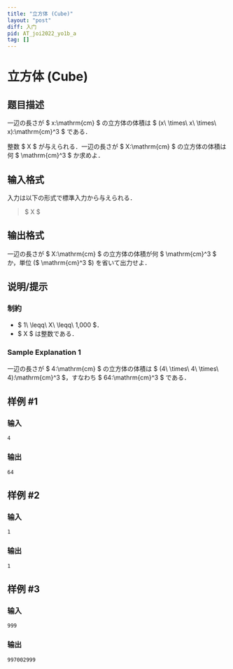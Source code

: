 ```yaml
---
title: "立方体 (Cube)"
layout: "post"
diff: 入门
pid: AT_joi2022_yo1b_a
tag: []
---
```


# 立方体 (Cube)

## 题目描述

[problemUrl]: https://atcoder.jp/contests/joi2022yo1b/tasks/joi2022_yo1b_a

一辺の長さが $ x\:\mathrm{cm} $ の立方体の体積は $ (x\ \times\ x\ \times\ x)\:\mathrm{cm}^3 $ である．

整数 $ X $ が与えられる．一辺の長さが $ X\:\mathrm{cm} $ の立方体の体積は何 $ \mathrm{cm}^3 $ か求めよ．

## 输入格式

入力は以下の形式で標準入力から与えられる．

> $ X $

## 输出格式

一辺の長さが $ X\:\mathrm{cm} $ の立方体の体積が何 $ \mathrm{cm}^3 $ か，単位 ($ \mathrm{cm}^3 $) を省いて出力せよ．

## 说明/提示

### 制約

- $ 1\ \leqq\ X\ \leqq\ 1\,000 $．
- $ X $ は整数である．

### Sample Explanation 1

一辺の長さが $ 4\:\mathrm{cm} $ の立方体の体積は $ (4\ \times\ 4\ \times\ 4)\:\mathrm{cm}^3 $，すなわち $ 64\:\mathrm{cm}^3 $ である．

## 样例 #1

### 输入

```
4
```

### 输出

```
64
```

## 样例 #2

### 输入

```
1
```

### 输出

```
1
```

## 样例 #3

### 输入

```
999
```

### 输出

```
997002999
```

